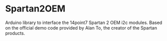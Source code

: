 # Spartan2OEM
Arduino library to interface the 14point7 Spartan 2 OEM i2c modules. Based on the official demo code provided by Alan To, the creator of the Spartan products.

